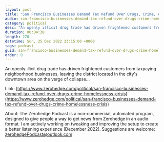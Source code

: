 ```yaml
---
layout: post
title: "San Francisco Businesses Demand Tax Refund Over Drugs, Crime, &amp; Homelessness Crisis"
audio: san-francisco-businesses-demand-tax-refund-over-drugs-crime-homelessness-crisis-0
category: political
desc: "An openly illicit drug trade has driven frightened customers from taxpaying neighborhood businesses, leaving the district located in the city's downtown area on the verge of collapse..."
duration: 00:04:38
length: 278
datetime: Sun, 25 Dec 2022 23:15:00 +0000
tags: podcast
guid: san-francisco-businesses-demand-tax-refund-over-drugs-crime-homelessness-crisis-0
order: 0
---
```

An openly illicit drug trade has driven frightened customers from taxpaying neighborhood businesses, leaving the district located in the city's downtown area on the verge of collapse...

Link: [https://www.zerohedge.com/political/san-francisco-businesses-demand-tax-refund-over-drugs-crime-homelessness-crisis](https://www.zerohedge.com/political/san-francisco-businesses-demand-tax-refund-over-drugs-crime-homelessness-crisis)

About: The Zerohedge Podcast is a non-commercial, automated program, designed to give people a way to get news from Zerohedge in an audio format.  I am actively working on tweaking and improving the setup to create a better listening experience (December 2022).  Suggestions are welcome: [zerohedgePodcast@outlook.com](mailto:zerohedgePodcast@outlook.com)
